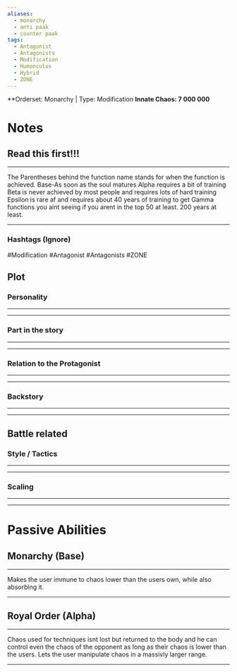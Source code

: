 ```yaml
---
aliases:
  - monarchy
  - anti paak
  - counter paak
tags:
  - Antagonist
  - Antagonists
  - Modification
  - Humonculus
  - Hybrid
  - ZONE
---
```

**Orderset: Monarchy  | Type: Modification
**Innate Chaos:  7 000 000**

# Notes
## Read this first!!!
___
The Parentheses behind the function name stands for when the function is achieved.
Base-As soon as the soul matures
Alpha requires a bit of training 
Beta is never achieved by most people and requires lots of hard training
Epsilon is rare af and requires about 40 years of training to get
Gamma functions you aint seeing if you arent in the top 50 at least. 200 years at least.
___
### Hashtags (Ignore)
#Modification
#Antagonist 
#Antagonists 
#ZONE 

## Plot
### Personality
___

___
### Part in the story
___

___
### Relation to the Protagonist
___

___
### Backstory
___

___

## Battle related

### Style / Tactics
___

___
### Scaling 
___

___


# Passive Abilities
## Monarchy (Base)
___
Makes the user immune to chaos lower than the users own, while also absorbing it.
___
## Royal Order (Alpha)
___
Chaos used for techniques isnt lost but returned to the body and he can control even the chaos of the opponent as long as their chaos is lower than the users.
Lets the user manipulate chaos in a massivly larger range.
___
